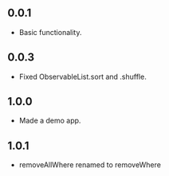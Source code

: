 ## 0.0.1

* Basic functionality. 

## 0.0.3

* Fixed ObservableList.sort and .shuffle.

## 1.0.0

* Made a demo app. 

## 1.0.1

* removeAllWhere renamed to removeWhere